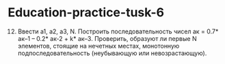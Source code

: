 # Education-practice-tusk-6
12. Ввести а1, а2, а3, N. Построить последовательность чисел ак = 0.7* ак–1 – 0.2* ак-2 + k* ак–3. Проверить, образуют ли первые N элементов, стоящие на нечетных местах, монотонную подпоследовательность (неубывающую или невозрастающую).
